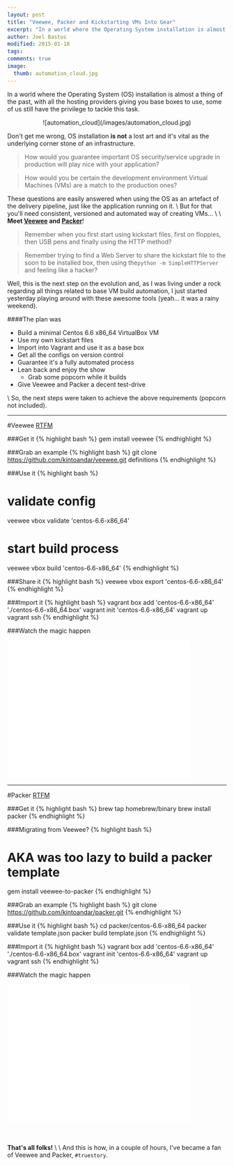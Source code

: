 ```yaml
---
layout: post
title: "Veewee, Packer and Kickstarting VMs Into Gear"
excerpt: "In a world where the Operating System installation is almost a thing of the past, with all the hosting providers giving you base boxes to use, some of us still have the privilege to tackle this task."
author: Joel Bastos
modified: 2015-01-18
tags:
comments: true
image:
  thumb: automation_cloud.jpg
---
```


In a world where the Operating System (OS) installation is almost a thing of the past, with all the hosting providers giving you base boxes to use,
some of us still have the privilege to tackle this task.

<div style="text-align:center" markdown="1">
![automation_cloud](/images/automation_cloud.jpg)
</div>

Don't get me wrong, OS installation **is not** a lost art and it's vital as the underlying corner stone of an infrastructure.

> How would you guarantee important OS security/service upgrade in production will play nice with your application?

> How would you be certain the development environment Virtual Machines (VMs) are a match to the production ones?

These questions are easily answered when using the OS as an artefact of the delivery pipeline, just like the application running on it.
\\
But for that you'll need consistent, versioned and automated way of creating VMs...
\\
\\
**Meet [Veewee][14a48e29] and [Packer][654b6829]**!

  [654b6829]: https://www.packer.io/ "Packer"
  [14a48e29]: https://github.com/jedi4ever/veewee "Veewee"

> Remember when you first start using kickstart files, first on floppies, then USB pens and finally using the HTTP method?

> Remember trying to find a Web Server to share the kickstart file to the soon to be installed box, then using the`python -m SimpleHTTPServer` and feeling like a hacker?

Well, this is the next step on the evolution and, as I was living under a rock regarding all things related to base VM build automation,
I just started yesterday playing around with these awesome tools (yeah... it was a rainy weekend).

####The plan was

*  Build a minimal Centos 6.6 x86_64 VirtualBox VM
*  Use my own kickstart files
*  Import into Vagrant and use it as a base box
*  Get all the configs on version control
*  Guarantee it's a fully automated process
*  Lean back and enjoy the show
    * Grab some popcorn while it builds
* Give Veewee and Packer a decent test-drive

\\
So, the next steps were taken to achieve the above requirements (popcorn not included).

---

#Veewee
[RTFM][bf5bdee4]

  [bf5bdee4]: https://github.com/jedi4ever/veewee/blob/master/doc/basics.md "RTFM"

###Get it
{% highlight bash %}
gem install veewee
{% endhighlight %}

###Grab an example
{% highlight bash %}
git clone https://github.com/kintoandar/veewee.git definitions
{% endhighlight %}

###Use it
{% highlight bash %}
# validate config
veewee vbox validate 'centos-6.6-x86_64'

# start build process
veewee vbox build 'centos-6.6-x86_64'
{% endhighlight %}

###Share it
{% highlight bash %}
veewee vbox export 'centos-6.6-x86_64'
{% endhighlight %}

###Import it
{% highlight bash %}
vagrant box add 'centos-6.6-x86_64' './centos-6.6-x86_64.box'
vagrant init 'centos-6.6-x86_64'
vagrant up
vagrant ssh
{% endhighlight %}

###Watch the magic happen

<iframe width="420" height="315" src="//www.youtube.com/embed/6vuqs51xiJ0" frameborder="0" allowfullscreen></iframe><br>

---

#Packer
[RTFM][bb0d94ae]

  [bb0d94ae]: https://www.packer.io/docs "RTFM"

###Get it
{% highlight bash %}
brew tap homebrew/binary
brew install packer
{% endhighlight %}

###Migrating from Veewee?
{% highlight bash %}
# AKA was too lazy to build a packer template
gem install veewee-to-packer
{% endhighlight %}

###Grab an example
{% highlight bash %}
git clone https://github.com/kintoandar/packer.git
{% endhighlight %}

###Use it
{% highlight bash %}
cd packer/centos-6.6-x86_64
packer validate template.json
packer build template.json
{% endhighlight %}

###Import it
{% highlight bash %}
vagrant box add 'centos-6.6-x86_64' './centos-6.6-x86_64.box'
vagrant init 'centos-6.6-x86_64'
vagrant up
vagrant ssh
{% endhighlight %}

###Watch the magic happen
<iframe width="420" height="315" src="//www.youtube.com/embed/Etcmywy0JHs" frameborder="0" allowfullscreen></iframe><br>

<br><br>
**That's all folks!**
\\
\\
And this is how, in a couple of hours, I've became a fan of Veewee and Packer, `#truestory`.
